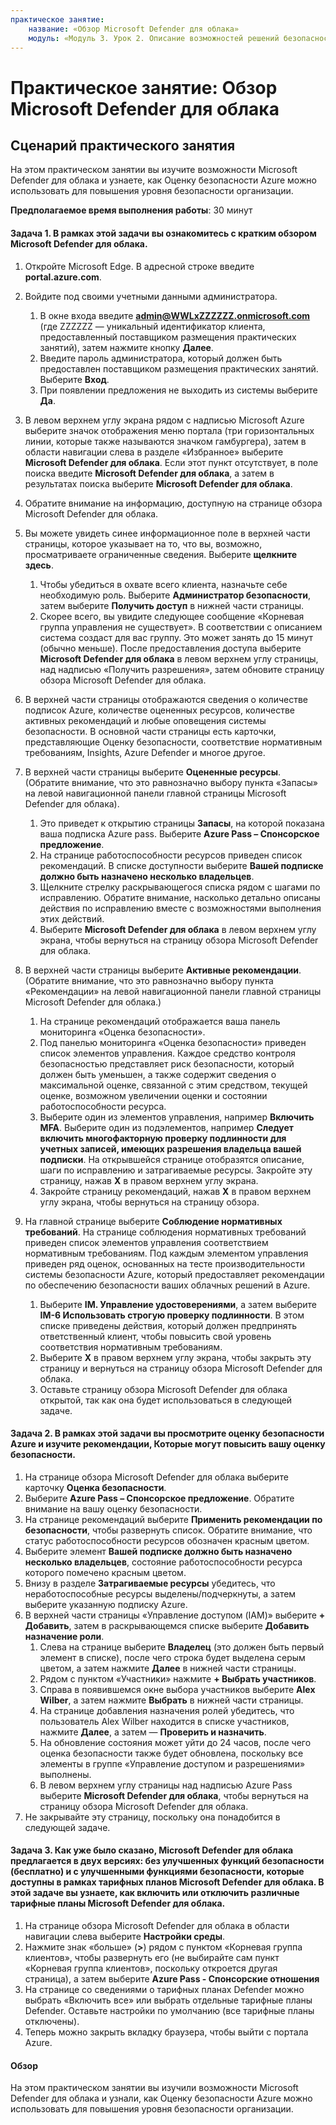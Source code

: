 ```yaml
---
практическое занятие:
    название: «Обзор Microsoft Defender для облака»
    модуль: «Модуль 3. Урок 2. Описание возможностей решений безопасности Майкрософт: описание функций управления безопасностью Azure»
---
```


# Практическое занятие: Обзор Microsoft Defender для облака

## Сценарий практического занятия
На этом практическом занятии вы изучите возможности Microsoft Defender для облака и узнаете, как Оценку безопасности Azure можно использовать для повышения уровня безопасности организации.

**Предполагаемое время выполнения работы**: 30 минут

#### Задача 1. В рамках этой задачи вы ознакомитесь с кратким обзором Microsoft Defender для облака.
1.	Откройте Microsoft Edge. В адресной строке введите **portal.azure.com**.

1. Войдите под своими учетными данными администратора.
    1. В окне входа введите **admin@WWLxZZZZZZ.onmicrosoft.com** (где ZZZZZZ — уникальный идентификатор клиента, предоставленный поставщиком размещения практических занятий), затем нажмите кнопку **Далее**.
    1. Введите пароль администратора, который должен быть предоставлен поставщиком размещения практических занятий. Выберите **Вход**.
    1. При появлении предложения не выходить из системы выберите **Да**.

1. В левом верхнем углу экрана рядом с надписью Microsoft Azure выберите значок отображения меню портала (три горизонтальных линии, которые также называются значком гамбургера), затем в области навигации слева в разделе «Избранное» выберите **Microsoft Defender для облака**.  Если этот пункт отсутствует, в поле поиска введите **Microsoft Defender для облака**, а затем в результатах поиска выберите **Microsoft Defender для облака**.

1. Обратите внимание на информацию, доступную на странице обзора Microsoft Defender для облака.  

1. Вы можете увидеть синее информационное поле в верхней части страницы, которое указывает на то, что вы, возможно, просматриваете ограниченные сведения.  Выберите **щелкните здесь**.
    1. Чтобы убедиться в охвате всего клиента, назначьте себе необходимую роль.  Выберите **Администратор безопасности**, затем выберите **Получить доступ** в нижней части страницы.
    1. Скорее всего, вы увидите следующее сообщение «Корневая группа управления не существует».  В соответствии с описанием система создаст для вас группу.  Это может занять до 15 минут (обычно меньше).  После предоставления доступа выберите **Microsoft Defender для облака** в левом верхнем углу страницы, над надписью «Получить разрешения», затем обновите страницу обзора Microsoft Defender для облака.

1. В верхней части страницы отображаются сведения о количестве подписок Azure, количестве оцененных ресурсов, количестве активных рекомендаций и любые оповещения системы безопасности.  В основной части страницы есть карточки, представляющие Оценку безопасности, соответствие нормативным требованиям, Insights, Azure Defender и многое другое.  

1. В верхней части страницы выберите **Оцененные ресурсы**.  (Обратите внимание, что это равнозначно выбору пункта «Запасы» на левой навигационной панели главной страницы Microsoft Defender для облака).
    1. Это приведет к открытию страницы **Запасы**, на которой показана ваша подписка Azure pass.  Выберите **Azure Pass – Спонсорское предложение**.
    1. На странице работоспособности ресурсов приведен список рекомендаций.  В списке доступности выберите **Вашей подписке должно быть назначено несколько владельцев**.
    1. Щелкните стрелку раскрывающегося списка рядом с шагами по исправлению. Обратите внимание, насколько детально описаны действия по исправлению вместе с возможностями выполнения этих действий.  
    1. Выберите **Microsoft Defender для облака** в левом верхнем углу экрана, чтобы вернуться на страницу обзора Microsoft Defender для облака.

1. В верхней части страницы выберите **Активные рекомендации**.  (Обратите внимание, что это равнозначно выбору пункта «Рекомендации» на левой навигационной панели главной страницы Microsoft Defender для облака.)
    1. На странице рекомендаций отображается ваша панель мониторинга «Оценка безопасности».
    1. Под панелью мониторинга «Оценка безопасности» приведен список элементов управления. Каждое средство контроля безопасностью представляет риск безопасности, который должен быть уменьшен, а также содержит сведения о максимальной оценке, связанной с этим средством, текущей оценке, возможном увеличении оценки и состоянии работоспособности ресурса.  
    1. Выберите один из элементов управления, например **Включить MFA**.  Выберите один из подэлементов, например **Следует включить многофакторную проверку подлинности для учетных записей, имеющих разрешения владельца вашей подписки**.  На открывшейся странице отобразятся описание, шаги по исправлению и затрагиваемые ресурсы. Закройте эту страницу, нажав **X** в правом верхнем углу экрана.
    1. Закройте страницу рекомендаций, нажав **X** в правом верхнем углу экрана, чтобы вернуться на страницу обзора.

1. На главной странице выберите **Соблюдение нормативных требований**. На странице соблюдения нормативных требований приведен список элементов управления соответствием нормативным требованиям.  Под каждым элементом управления приведен ряд оценок, основанных на тесте производительности системы безопасности Azure, который предоставляет рекомендации по обеспечению безопасности ваших облачных решений в Azure.
    1. Выберите **IM. Управление удостоверениями**, а затем выберите **IM-6 Использовать строгую проверку подлинности**.  В этом списке приведены действия, который должен предпринять ответственный клиент, чтобы повысить свой уровень соответствия нормативным требованиям.
    1. Выберите **X** в правом верхнем углу экрана, чтобы закрыть эту страницу и вернуться на страницу обзора Microsoft Defender для облака. 
    1. Оставьте страницу обзора Microsoft Defender для облака открытой, так как она будет использоваться в следующей задаче.


#### Задача 2. В рамках этой задачи вы просмотрите оценку безопасности Azure и изучите рекомендации, Которые могут повысить вашу оценку безопасности. 

1. На странице обзора Microsoft Defender для облака выберите карточку **Оценка безопасности**.
1. Выберите **Azure Pass – Спонсорское предложение**.  Обратите внимание на вашу оценку безопасности.
1. На странице рекомендаций выберите **Применить рекомендации по безопасности**, чтобы развернуть список. Обратите внимание, что статус работоспособности ресурсов обозначен красным цветом.
1. Выберите элемент **Вашей подписке должно быть назначено несколько владельцев**, состояние работоспособности ресурса которого помечено красным цветом. 
1. Внизу в разделе **Затрагиваемые ресурсы** убедитесь, что неработоспособные ресурсы выделены/подчеркнуты, а затем выберите указанную подписку Azure.
1. В верхней части страницы «Управление доступом (IAM)» выберите **+ Добавить**, затем в раскрывающемся списке выберите **Добавить назначение роли**.
    1. Слева на странице выберите **Владелец** (это должен быть первый элемент в списке), после чего строка будет выделена серым цветом, а затем нажмите **Далее** в нижней части страницы.
    1. Рядом с пунктом «Участники» нажмите **+ Выбрать участников**. 
    1. Справа в появившемся окне выбора участников выберите **Alex Wilber**, а затем нажмите **Выбрать** в нижней части страницы.  
    1. На странице добавления назначения ролей убедитесь, что пользователь Alex Wilber находится в списке участников, нажмите **Далее**, а затем — **Проверить и назначить**.
    1. На обновление состояния может уйти до 24 часов, после чего оценка безопасности также будет обновлена, поскольку все элементы в группе «Управление доступом и разрешениями» выполнены.
    1. В левом верхнем углу страницы над надписью Azure Pass выберите **Microsoft Defender для облака**, чтобы вернуться на страницу обзора Microsoft Defender для облака.
1. Не закрывайте эту страницу, поскольку она понадобится в следующей задаче.


#### Задача 3.  Как уже было сказано, Microsoft Defender для облака предлагается в двух версиях: без улучшенных функций безопасности (бесплатно) и с улучшенными функциями безопасности, которые доступны в рамках тарифных планов Microsoft Defender для облака. В этой задаче вы узнаете, как включить или отключить различные тарифные планы Microsoft Defender для облака.

1.	На странице обзора Microsoft Defender для облака в области навигации слева выберите **Настройки среды**.
1. Нажмите знак «больше» (**>**) рядом с пунктом «Корневая группа клиентов», чтобы развернуть его (не выбирайте сам пункт «Корневая группа клиентов», поскольку откроется другая страница), а затем выберите **Azure Pass - Спонсорские отношения**
1.	На странице со сведениями о тарифных планах Defender можно выбрать «Включить все» или выбрать отдельные тарифные планы Defender. Оставьте настройки по умолчанию (все тарифные планы отключены).
1.	Теперь можно закрыть вкладку браузера, чтобы выйти с портала Azure.


#### Обзор
На этом практическом занятии вы изучили возможности Microsoft Defender для облака и узнали, как Оценку безопасности Azure можно использовать для повышения уровня безопасности организации.
